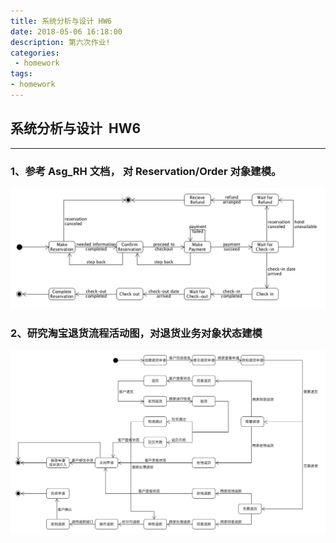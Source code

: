 ```yaml
---
title: 系统分析与设计 HW6
date: 2018-05-06 16:18:00
description: 第六次作业!
categories:
 - homework
tags: 
- homework
---
```


[reservation_stage]: https://raw.githubusercontent.com/Eros-L/Eros-L.github.io/master/_posts/image/reservation_stage.png
[taobao_stage]: https://raw.githubusercontent.com/Eros-L/Eros-L.github.io/master/_posts/image/taobao_stage.png

## 系统分析与设计 &nbsp;HW6

----------

### 1、参考 Asg_RH 文档， 对 Reservation/Order 对象建模。

![image][reservation_stage]
<br />

### 2、研究淘宝退货流程活动图，对退货业务对象状态建模

![image][taobao_stage]
<br />
